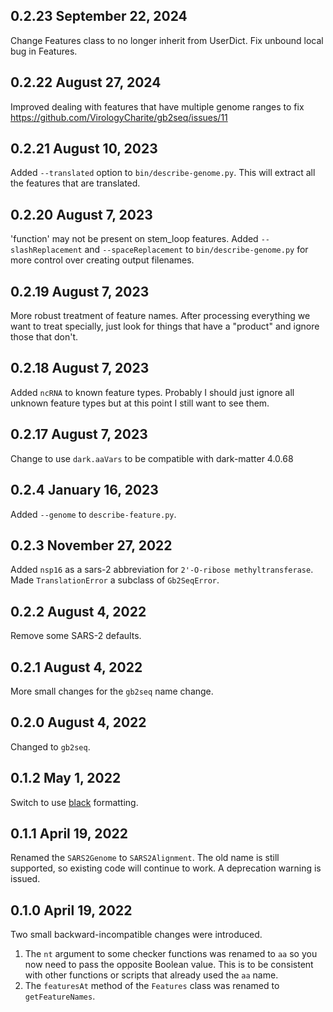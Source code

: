 ## 0.2.23 September 22, 2024

Change Features class to no longer inherit from UserDict. Fix unbound local bug in Features.

## 0.2.22 August 27, 2024

Improved dealing with features that have multiple genome ranges to fix
https://github.com/VirologyCharite/gb2seq/issues/11

## 0.2.21 August 10, 2023
Added `--translated` option to `bin/describe-genome.py`.
This will extract all the features that are translated.

## 0.2.20 August 7, 2023

'function' may not be present on stem_loop features. Added
`--slashReplacement` and `--spaceReplacement` to `bin/describe-genome.py`
for more control over creating output filenames.

## 0.2.19 August 7, 2023

More robust treatment of feature names. After processing everything we want
to treat specially, just look for things that have a "product" and ignore
those that don't.

## 0.2.18 August 7, 2023

Added `ncRNA` to known feature types. Probably I should just ignore all
unknown feature types but at this point I still want to see them.

## 0.2.17 August 7, 2023

Change to use `dark.aaVars` to be compatible with dark-matter 4.0.68

## 0.2.4 January 16, 2023

Added `--genome` to `describe-feature.py`.

## 0.2.3 November 27, 2022

Added `nsp16` as a sars-2 abbreviation for `2'-O-ribose
methyltransferase`. Made `TranslationError` a subclass of `Gb2SeqError`.

## 0.2.2 August 4, 2022

Remove some SARS-2 defaults.

## 0.2.1 August 4, 2022

More small changes for the `gb2seq` name change.

## 0.2.0 August 4, 2022

Changed to `gb2seq`.

## 0.1.2 May 1, 2022

Switch to use [black](https://black.readthedocs.io/en/stable/index.html) formatting.

## 0.1.1 April 19, 2022

Renamed the `SARS2Genome` to `SARS2Alignment`. The old name is still
supported, so existing code will continue to work. A deprecation warning is
issued.

## 0.1.0 April 19, 2022

Two small backward-incompatible changes were introduced.

1. The `nt` argument to some checker functions was renamed to `aa` so you
   now need to pass the opposite Boolean value. This is to be consistent
   with other functions or scripts that already used the `aa` name.
1. The `featuresAt` method of the `Features` class was renamed to
   `getFeatureNames`.
